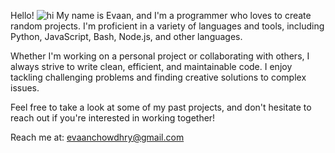 Hello! ![hi](https://user-images.githubusercontent.com/18350557/176309783-0785949b-9127-417c-8b55-ab5a4333674e.gif)
My name is Evaan, and I'm a programmer who loves to create random projects. I'm proficient in a variety of languages and tools, including Python, JavaScript, Bash, Node.js, and other languages.

Whether I'm working on a personal project or collaborating with others, I always strive to write clean, efficient, and maintainable code. I enjoy tackling challenging problems and finding creative solutions to complex issues.

Feel free to take a look at some of my past projects, and don't hesitate to reach out if you're interested in working together!

Reach me at: evaanchowdhry@gmail.com
